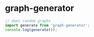 # graph-generator

```javascript
// does random graphs
import generate from 'graph-generator';
console.log(generate());
```

